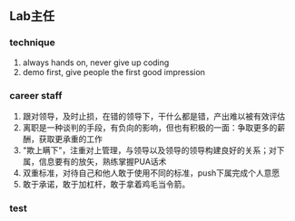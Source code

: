 ## Lab主任

### technique
1. always hands on, never give up coding
2. demo first, give people the first good impression
### career staff
1. 跟对领导，及时止损，在错的领导下，干什么都是错，产出难以被有效评估
2. 离职是一种谈判的手段，有负向的影响，但也有积极的一面：争取更多的薪酬，获取更承重的工作
3. "欺上瞒下"，注重对上管理，与领导以及领导的领导构建良好的关系；对下属，信息要有的放矢，熟练掌握PUA话术
4. 双重标准，对待自己和他人敢于使用不同的标准，push下属完成个人意愿
5. 敢于承诺，敢于加杠杆，敢于拿着鸡毛当令箭。
### test